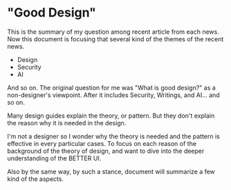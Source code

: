 "Good Design"
=======

This is the summary of my question among recent article from each news. Now this document is focusing that several kind of the themes of the recent news.

- Design
- Security
- AI

And so on. The original question for me was "What is good design?" as a non-designer's viewpoint. After it includes Security, Writings, and AI... and so on.

Many design guides explain the theory, or pattern. But they don't explain the reason why it is needed in the design. 

I'm not a designer so I wonder why the theory is needed and the pattern is effective in every particular cases. To focus on each reason of the background of the theory of design, and want to dive into the deeper understanding of the BETTER UI.

Also by the same way, by such a stance, document will summarize a few kind of the aspects.
